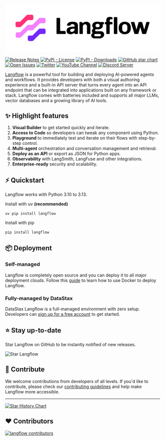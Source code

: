 <!-- markdownlint-disable MD030 -->

![Langflow logo](./docs/static/img/langflow-logo-color-black-solid.svg)


[![Release Notes](https://img.shields.io/github/release/langflow-ai/langflow?style=flat-square)](https://github.com/langflow-ai/langflow/releases)
[![PyPI - License](https://img.shields.io/badge/license-MIT-orange)](https://opensource.org/licenses/MIT)
[![PyPI - Downloads](https://img.shields.io/pypi/dm/langflow?style=flat-square)](https://pypistats.org/packages/langflow)
[![GitHub star chart](https://img.shields.io/github/stars/langflow-ai/langflow?style=flat-square)](https://star-history.com/#langflow-ai/langflow)
[![Open Issues](https://img.shields.io/github/issues-raw/langflow-ai/langflow?style=flat-square)](https://github.com/langflow-ai/langflow/issues)
[![Twitter](https://img.shields.io/twitter/url/https/twitter.com/langflow-ai.svg?style=social&label=Follow%20%40Langflow)](https://twitter.com/langflow_ai)
[![YouTube Channel](https://img.shields.io/youtube/channel/subscribers/UCn2bInQrjdDYKEEmbpwblLQ?label=Subscribe)](https://www.youtube.com/@Langflow)
[![Discord Server](https://img.shields.io/discord/1116803230643527710?logo=discord&style=social&label=Join)](https://discord.gg/EqksyE2EX9)


[Langflow](https://langflow.org) is a powerful tool for building and deploying AI-powered agents and workflows. It provides developers with both a visual authoring experience and a built-in API server that turns every agent into an API endpoint that can be integrated into applications built on any framework or stack. Langflow comes with batteries included and supports all major LLMs, vector databases and a growing library of AI tools.

## ✨ Highlight features

1. **Visual Builder** to get started quickly and iterate. 
1. **Access to Code** so developers can tweak any component using Python.
1. **Playground** to immediately test and iterate on their flows with step-by-step control.
1. **Multi-agent** orchestration and conversation management and retrieval.
1. **Deploy as an API** or export as JSON for Python apps.
1. **Observability** with LangSmith, LangFuse and other integrations.
1. **Enterprise-ready** security and scalability.

## ⚡️ Quickstart

Langflow works with Python 3.10 to 3.13.

Install with uv **(recommended)** 

```shell
uv pip install langflow
```

Install with pip

```shell
pip install langflow
```

## 📦 Deployment

### Self-managed

Langflow is completely open source and you can deploy it to all major deployment clouds. Follow this [guide](https://docs.langflow.org/deployment-docker) to learn how to use Docker to deploy Langflow.

### Fully-managed by DataStax

DataStax Langflow is a full-managed environment with zero setup. Developers can [sign up for a free account](https://astra.datastax.com/signup?type=langflow) to get started.

## ⭐ Stay up-to-date

Star Langflow on GitHub to be instantly notified of new releases.

![Star Langflow](https://github.com/user-attachments/assets/03168b17-a11d-4b2a-b0f7-c1cce69e5a2c)

## 👋 Contribute

We welcome contributions from developers of all levels. If you'd like to contribute, please check our [contributing guidelines](./CONTRIBUTING.md) and help make Langflow more accessible.

---

[![Star History Chart](https://api.star-history.com/svg?repos=langflow-ai/langflow&type=Timeline)](https://star-history.com/#langflow-ai/langflow&Date)

## ❤️ Contributors

[![langflow contributors](https://contrib.rocks/image?repo=langflow-ai/langflow)](https://github.com/langflow-ai/langflow/graphs/contributors)

